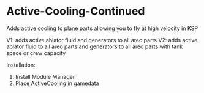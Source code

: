 # Active-Cooling-Continued
Adds active cooling to plane parts allowing you to fly at high velocity in KSP

V1: adds active ablator fluid and generators to all areo parts
V2: adds active ablator fluid to all areo parts and generators to all areo parts with tank space or crew capacity

Installation:
1. Install Module Manager
2. Place ActiveCooling in gamedata
